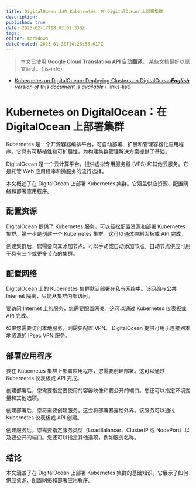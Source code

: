 ```yaml
---
title: DigitalOcean 上的 Kubernetes：在 DigitalOcean 上部署集群
description: 
published: true
date: 2023-02-17T18:03:01.336Z
tags: 
editor: markdown
dateCreated: 2023-01-30T10:26:55.617Z
---
```


> 本文已使用 **Google Cloud Translation API 自动翻译**。
某些文档最好以原文阅读。{.is-info}
- [Kubernetes on DigitalOcean: Deploying Clusters on DigitalOcean***English** version of this document is available*](/en/Knowledge-base/Kubernetes/kubernetes-on-digitalocean-deploying-clusters-on-digitalocean)
{.links-list}


# Kubernetes on DigitalOcean：在 DigitalOcean 上部署集群

Kubernetes 是一个开源容器编排平台，可自动部署、扩展和管理容器化应用程序。它具有可移植性和可扩展性，为构建集群管理解决方案提供了基础。

DigitalOcean 是一个云计算平台，提供虚拟专用服务器 (VPS) 和其他云服务。它是托管 Web 应用程序和微服务的流行选择。

本文概述了在 DigitalOcean 上部署 Kubernetes 集群。它涵盖供应资源、配置网络和部署应用程序。

## 配置资源

DigitalOcean 提供了 Kubernetes 服务，可以轻松配置资源和部署 Kubernetes 集群。第一步是创建一个 Kubernetes 集群。这可以通过控制面板或 API 完成。

创建集群后，您需要向其添加节点。可以手动或自动添加节点。自动节点供应可用于具有三个或更多节点的集群。

## 配置网络

DigitalOcean 上的 Kubernetes 集群默认部署在私有网络中。该网络与公共 Internet 隔离，只能从集群内部访问。

要访问 Internet 上的服务，您需要配置网关。这可以通过 Kubernetes 仪表板或 API 完成。

如果您需要访问本地服务，则需要配置 VPN。 DigitalOcean 提供可用于连接到本地资源的 IPsec VPN 服务。

## 部署应用程序

要在 Kubernetes 集群上部署应用程序，您需要创建部署。这可以通过 Kubernetes 仪表板或 API 完成。

创建部署后，您需要指定要使用的容器映像和要公开的端口。您还可以指定环境变量和其他选项。

创建部署后，您将需要创建服务。这会将部署暴露给外界。该服务可以通过 Kubernetes 仪表板或 API 创建。

创建服务后，您需要指定服务类型（LoadBalancer、ClusterIP 或 NodePort）以及要公开的端口。您还可以指定其他选项，例如服务名称。

## 结论

本文涵盖了在 DigitalOcean 上部署 Kubernetes 集群的基础知识。它展示了如何供应资源、配置网络和部署应用程序。